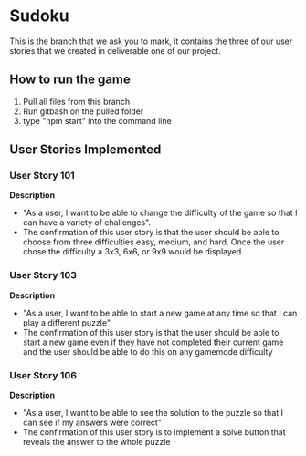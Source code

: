 # Sudoku
This is the branch that we ask you to mark, it contains the three of our user stories that we created in deliverable one of our project.

## How to run the game
1. Pull all files from this branch
2. Run gitbash on the pulled folder
3. type "npm start" into the command line

## User Stories Implemented
### User Story 101
**Description**
- "As a user, I want to be able to change the difficulty of the game so that I can have a variety of challenges".
- The confirmation of this user story is that the user should be able to choose from three difficulties easy, medium, and hard. Once the user
chose the difficulty a 3x3, 6x6, or 9x9 would be displayed 

### User Story 103
**Description**
- "As a user, I want to be able to start a new game at any time so that I can play a different puzzle"
- The confirmation of this user story is that the user should be able to start a new game even if they have not completed their 
current game and the user should be able to do this on any gamemode difficulty

### User Story 106
**Description**
- "As a user, I want to be able to see the solution to the puzzle so that I can see if my answers were correct"
- The confirmation of this user story is to implement a solve button that reveals the answer to the whole puzzle
